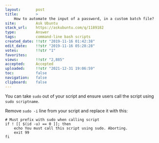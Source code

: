 ```yaml
---
layout:       post
title:        >
    How to automate the input of a password, in a custom batch file?
site:         Ask Ubuntu
stack_url:    https://askubuntu.com/q/1189182
type:         Answer
tags:         command-line bash scripts
created_date: !!str "2019-11-16 01:42:38"
edit_date:    !!str "2019-11-16 05:28:28"
votes:        !!str "1"
favorites:    
views:        !!str "2,885"
accepted:     Accepted
uploaded:     !!str "2021-12-31 19:06:59"
toc:          false
navigation:   false
clipboard:    false
---
```


You can take `sudo` out of your script and ensure users call the script using `sudo scriptname`.

Remove `sudo -i` line from your script and replace it with this:

``` 
# Must prefix with sudo when calling script
if ! [[ $(id -u) == 0 ]]; then
    echo You must call this script using sudo. Aborting.
    exit 99
fi

```
